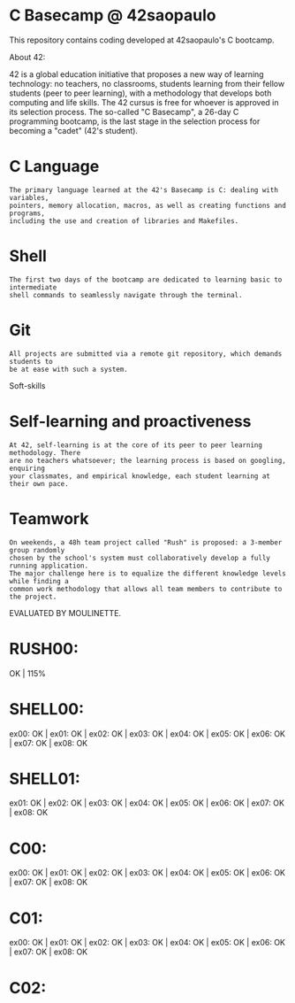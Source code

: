 # C Basecamp @ 42saopaulo
This repository contains coding developed at 42saopaulo's C bootcamp.

About 42:

42 is a global education initiative that proposes a new way of learning technology: no teachers,
no classrooms, students learning from their fellow students (peer to peer learning), with a
methodology that develops both computing and life skills. The 42 cursus is free for whoever is
approved in its selection process. The so-called "C Basecamp", a 26-day C programming bootcamp,
is the last stage in the selection process for becoming a "cadet" (42's student).

# C Language
	The primary language learned at the 42's Basecamp is C: dealing with variables,
	pointers, memory allocation, macros, as well as creating functions and programs,
	including the use and creation of libraries and Makefiles.

# Shell
	The first two days of the bootcamp are dedicated to learning basic to intermediate
	shell commands to seamlessly navigate through the terminal.

# Git
	All projects are submitted via a remote git repository, which demands students to
	be at ease with such a system.

Soft-skills

# Self-learning and proactiveness
	At 42, self-learning is at the core of its peer to peer learning methodology. There
	are no teachers whatsoever; the learning process is based on googling, enquiring
	your classmates, and empirical knowledge, each student learning at their own pace.

# Teamwork
	On weekends, a 48h team project called "Rush" is proposed: a 3-member group randomly
	chosen by the school's system must collaboratively develop a fully running application.
	The major challenge here is to equalize the different knowledge levels while finding a
	common work methodology that allows all team members to contribute to the project.

EVALUATED BY MOULINETTE.

# RUSH00:
OK | 115%

# SHELL00:
ex00: OK | ex01: OK | ex02: OK | ex03: OK | ex04: OK | ex05: OK | ex06: OK | ex07: OK | ex08: OK

# SHELL01:
ex01: OK | ex02: OK | ex03: OK | ex04: OK | ex05: OK | ex06: OK | ex07: OK | ex08: OK

# C00:
ex00: OK | ex01: OK | ex02: OK | ex03: OK | ex04: OK | ex05: OK | ex06: OK | ex07: OK | ex08: OK

# C01:
ex00: OK | ex01: OK | ex02: OK | ex03: OK | ex04: OK | ex05: OK | ex06: OK | ex07: OK | ex08: OK

# C02:
